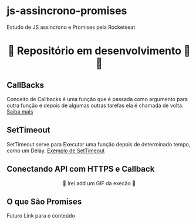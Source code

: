 # js-assincrono-promises
 Estudo de JS assincrono e Promises pela Rocketseat

<h1 style="text-align: center;">🚧 Repositório em desenvolvimento 👷🚧</h1>

<h2>CallBacks</h2>
<p>
  Conceito de Callbacks é uma função que é passada como argumento para outra função e depois de algumas outras tarefas ela é chamada de volta. <a href="https://github.com/henferreirapro/js-assincrono-promises/tree/main/callbacks">Saiba mais</a>
</p>

<h2>SetTimeout</h2>
<p>
  SetTimeout serve para Executar uma  função  depois de determinado tempo, como um Delay. <a href="https://github.com/henferreirapro/js-assincrono-promises/blob/main/set-timeout">Exemplo de SetTimeout</a>
<p>

<h2>Conectando API com HTTPS e Callback</h2>
<p style='text-align: center;'>🚧 Irei add um GIF da execão 🚧</p>

<h2>O que São Promises</h2>
<p>Futuro Link para o conteúdo</p>
